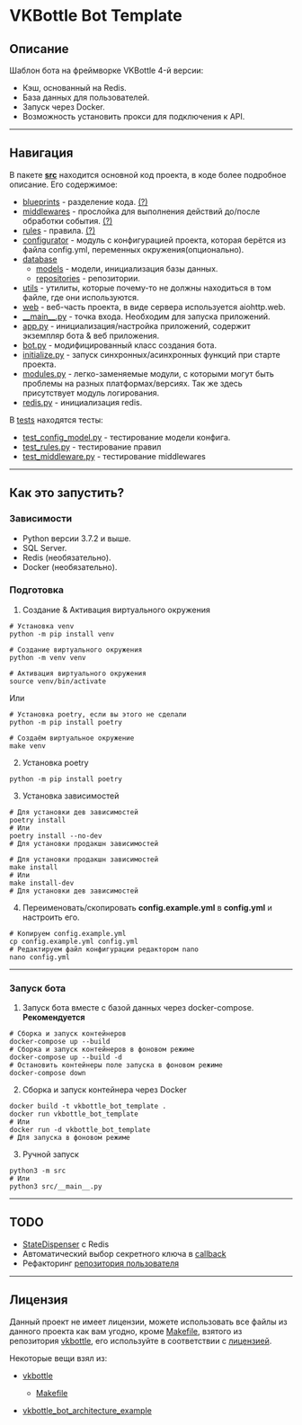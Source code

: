# VKBottle Bot Template


## Описание

Шаблон бота на фреймворке VKBottle 4-й версии:

- Кэш, основанный на Redis.
- База данных для пользователей.
- Запуск через Docker.
- Возможность установить прокси для подключения к API.

---

## Навигация

В пакете [**src**](src) находится основной код проекта, в коде более подробное описание. Его содержимое:

- [blueprints](src/blueprints) - разделение
  кода. [(?)](https://vkbottle.readthedocs.io/ru/latest/tutorial/code-separation/)
- [middlewares](src/middlewares) - прослойка для выполнения действий до/после обработки
  события. [(?)](https://vkbottle.readthedocs.io/ru/latest/high-level/handling/middleware/)
- [rules](src/rules) - правила. [(?)](https://vkbottle.readthedocs.io/ru/latest/tutorial/rules/)
- [configurator](src/configurator) - модуль с конфигурацией проекта, которая берётся из файла config.yml, переменных окружения(опционально).
- [database](src/database)
    - [models](src/database/models) - модели, инициализация базы данных.
    - [repositories](src/database/repositories) - репозитории.
- [utils](src/utils) - утилиты, которые почему-то не должны находиться в том файле, где они используются.
- [web](src/web) - веб-часть проекта, в виде сервера используется aiohttp.web.
- [\_\_main\_\_.py](src/__main__.py) - точка входа. Необходим для запуска приложений.
- [app.py](src/app.py) - инициализация/настройка приложений, содержит экземпляр бота & веб приложения.
- [bot.py](src/bot.py) - модифицированный класс создания бота.
- [initialize.py](src/initialize.py) - запуск синхронных/асинхронных функций при старте проекта.
- [modules.py](src/modules.py) - легко-заменяемые модули, с которыми могут быть проблемы на разных платформах/версиях.
  Так же здесь присутствует модуль логирования.
- [redis.py](src/redis.py) - инициализация redis.

В [tests](tests) находятся тесты:
- [test_config_model.py](tests/test_config_model.py) - тестирование модели конфига.
- [test_rules.py](tests/test_rules.py) - тестирование правил
- [test_middleware.py](tests/test_middleware.py) - тестирование middlewares

---

## Как это запустить?

### Зависимости

- Python версии 3.7.2 и выше.
- SQL Server.
- Redis (необязательно).
- Docker (необязательно).

### Подготовка

1. Создание & Активация виртуального окружения

```shell
# Установка venv
python -m pip install venv

# Создание виртуального окружения
python -m venv venv

# Активация виртуального окружения
source venv/bin/activate
```
Или
```shell
# Установка poetry, если вы этого не сделали
python -m pip install poetry

# Создаём виртуальное окружение
make venv
```

2. Установка poetry

```shell
python -m pip install poetry
```

3. Установка зависимостей

```shell
# Для установки дев зависимостей
poetry install
# Или
poetry install --no-dev
# Для установки продакшн зависимостей
```
```shell
# Для установки продакшн зависимостей
make install
# Или
make install-dev
# Для установки дев зависимостей
```

4. Переименовать/скопировать **config.example.yml** в **config.yml** и настроить его.

```shell
# Копируем config.example.yml
cp config.example.yml config.yml
# Редактируем файл конфигурации редактором nano
nano config.yml
```

---

### Запуск бота

1. Запуск бота вместе с базой данных через docker-compose. **Рекомендуется**

```shell
# Сборка и запуск контейнеров
docker-compose up --build
# Сборка и запуск контейнеров в фоновом режиме
docker-compose up --build -d
# Остановить контейнеры поле запуска в фоновом режиме
docker-compose down
```

2. Сборка и запуск контейнера через Docker

```shell
docker build -t vkbottle_bot_template .
docker run vkbottle_bot_template
# Или
docker run -d vkbottle_bot_template
# Для запуска в фоновом режиме
```

3. Ручной запуск
```shell
python3 -m src
# Или
python3 src/__main__.py
```

---

## TODO

- [StateDispenser](src/custom/StateDispenser.py) с Redis
- Автоматический выбор секретного ключа в [callback](src/web/callback.py)
- Рефакторинг [репозитория пользователя](src/database/repositories/user.py)

---

## Лицензия
Данный проект не имеет лицензии, можете использовать все файлы из данного проекта как вам угодно, кроме [Makefile](Makefile), взятого из репозитория [vkbottle](https://github.com/vkbottle/vkbottle), его используйте в соответствии с [лицензией](https://github.com/vkbottle/vkbottle/blob/master/LICENSE).

Некоторые вещи взял из:
- [vkbottle](https://github.com/vkbottle/vkbottle) 
  - [Makefile](Makefile)

- [vkbottle_bot_architecture_example](https://github.com/nomilkinmyhome/vkbottle_bot_architecture_example)